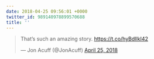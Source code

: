 ```yaml
---
date: 2018-04-25 09:56:01 +0000
twitter_id: 989140978899570688
title: ''
---
```


<blockquote class="twitter-tweet"><p lang="en" dir="ltr">That’s such an amazing story. <a href="https://t.co/hyBdIlkI42">https://t.co/hyBdIlkI42</a></p>&mdash; Jon Acuff (@JonAcuff) <a href="https://twitter.com/JonAcuff/status/989140071386374145?ref_src=twsrc%5Etfw">April 25, 2018</a></blockquote>
<script async src="https://platform.twitter.com/widgets.js" charset="utf-8"></script>
